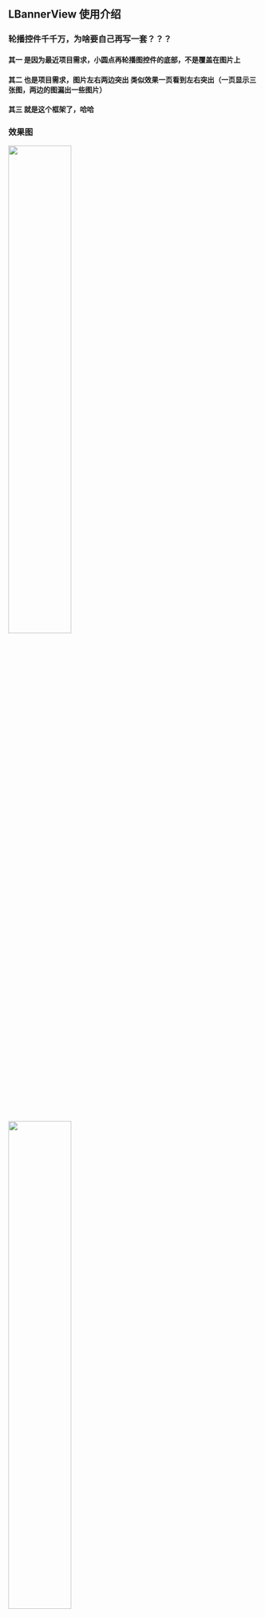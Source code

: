 ## LBannerView 使用介绍

### 轮播控件千千万，为啥要自己再写一套？？？

#### 其一 是因为最近项目需求，小圆点再轮播图控件的底部，不是覆盖在图片上

#### 其二 也是项目需求，图片左右两边突出 类似效果一页看到左右突出（一页显示三张图，两边的图漏出一些图片）

#### 其三 就是这个框架了，哈哈

### 效果图

<div class = "aaaa" width = 100%>
<img src="https://github.com/fazhongxu/IBannerView/blob/master/images/banner_below.png" width="50%" height="50%">

<img src="https://github.com/fazhongxu/IBannerView/blob/master/images/banner_cover.png" width="50%" height="50%">

<img src="https://github.com/fazhongxu/IBannerView/blob/master/images/screenshot_below.png" width="50%" height="50%" margin:0 auto>
</div>

